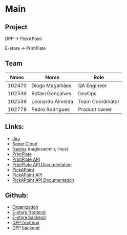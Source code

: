 # Main

## Project
DPP -> PickAPoint

E-store -> PrintPlate

## Team
| Nmec | Nome | Role |
| --- | --- | --- |
| 102470 | Diogo Magalhães | QA Engineer |
| 102536 | Rafael Gonçalves | DevOps |
| 102536 | Leonardo Almeida | Team Coordinator |
| 102778 | Pedro Rodrigues | Product owner | 

## Links:
- [Jira](https://pickapoint.atlassian.net/jira/software/projects/PIC/boards/1)
- [Sonar Cloud](https://sonarcloud.io/summary/overall?id=PickAPoint_DPP_Backend)
- [Nagios](http://34.175.190.59/nagios/) (nagiosadmin, linux)
- [PrintPlate](http://34.175.190.59:9000/)
- [PrintPlate API](http://34.175.190.59:8080/)
- [PrintPlate API Documentation]()
- [PickAPoint](http://34.175.190.59:5173/)
- [PickAPoint API](http://34.175.190.59:8081/)
- [PickAPoint API Documentation]()

## Github:
- [Organization](https://github.com/PickAPoint)
- [E-store frontend](https://github.com/PickAPoint/PrintPlate)
- [E-store backend](https://github.com/PickAPoint/eStore_Backend)
- [DPP frontend](https://github.com/PickAPoint/DPP_Frontend)
- [DPP backend](https://github.com/PickAPoint/DPP_Backend)
